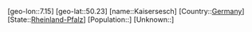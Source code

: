 ﻿---
location: [50.23,7.15]
type: City
tags:
- geo/City


SpocWebEntityId: 31255
isDeleted: false
confidential: public

---
[geo-lon::7.15]
[geo-lat::50.23]
[name::Kaisersesch]
[Country::[Germany](geo/Continent/Europe/Germany.md)]
[State::[Rheinland-Pfalz](geo/Continent/Europe/Germany/Rheinland-Pfalz.md)]
[Population::]
[Unknown::]

